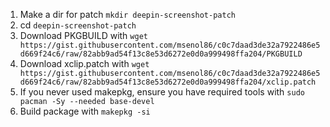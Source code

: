 1. Make a dir for patch `mkdir deepin-screenshot-patch`
2. cd `deepin-screenshot-patch`
3. Download PKGBUILD with `wget https://gist.githubusercontent.com/msenol86/c0c7daad3de32a7922486e5d669f24c6/raw/82abb9ad54f13c8e53d6272e0d0a999498ffa204/PKGBUILD`
4. Download xclip.patch with `wget https://gist.githubusercontent.com/msenol86/c0c7daad3de32a7922486e5d669f24c6/raw/82abb9ad54f13c8e53d6272e0d0a999498ffa204/xclip.patch`
5. If you never used makepkg, ensure you have required tools with `sudo pacman -Sy --needed base-devel`
6. Build package with `makepkg -si`
